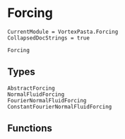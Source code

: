 # Forcing

```@meta
CurrentModule = VortexPasta.Forcing
CollapsedDocStrings = true
```

```@docs
Forcing
```

## Types

```@docs
AbstractForcing
NormalFluidForcing
FourierNormalFluidForcing
ConstantFourierNormalFluidForcing
```

## Functions

```@docs
```

